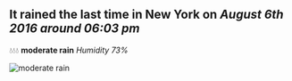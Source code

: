 ## It rained the last time in New York on *August 6th 2016 around 06:03 pm*
💧💧💧  **moderate rain** *Humidity 73%*

![moderate rain](http://openweathermap.org/img/w/10d.png)
